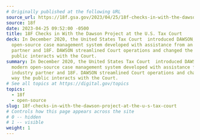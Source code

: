 ```yaml
---
# Originally published at the following URL
source_url: https://18f.gsa.gov/2023/04/25/18f-checks-in-with-the-dawson-project-at-the-us-tax-court/
source: 18f
date: 2023-04-25 09:52:00 -0500
title: 18F Checks in With the Dawson Project at the U.S. Tax Court
deck: In December 2020, the United States Tax Court  introduced DAWSON, a modern
  open-source case management system developed with assistance from an industry
  partner and 18F. DAWSON streamlined Court operations and changed the way the
  public interacts with the Court.
summary: In December 2020, the United States Tax Court  introduced DAWSON, a
  modern open-source case management system developed with assistance from an
  industry partner and 18F. DAWSON streamlined Court operations and changed the
  way the public interacts with the Court.
# See all topics at https://digital.gov/topics
topics:
  - 18f
  - open-source
slug: 18f-checks-in-with-the-dawson-project-at-the-u-s-tax-court
# Controls how this page appears across the site
# 0 -- hidden
# 1 -- visible
weight: 1
---
```

